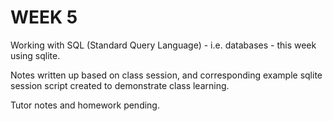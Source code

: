 # WEEK 5

Working with SQL (Standard Query Language) - i.e. databases - this week using
sqlite.

Notes written up based on class session, and corresponding example sqlite
session script created to demonstrate class learning.

Tutor notes and homework pending.

